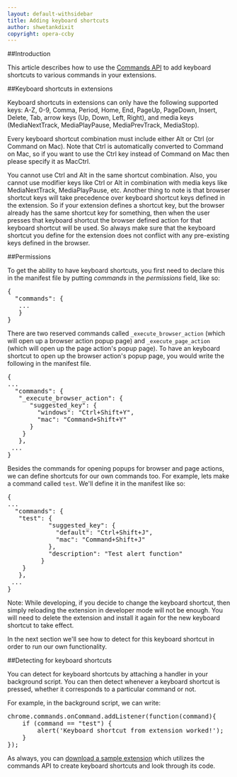```yaml
---
layout: default-withsidebar
title: Adding keyboard shortcuts
author: shwetankdixit
copyright: opera-ccby
---
```

##Introduction

This article describes how to use the [Commands API](https://developer.chrome.com/extensions/commands) to add keyboard shortcuts to various commands in your extensions.

##Keyboard shortcuts in extensions

Keyboard shortcuts in extensions can only have the following supported keys: A-Z, 0-9, Comma, Period, Home, End, PageUp, PageDown, Insert, Delete, Tab, arrow keys (Up, Down, Left, Right), and media keys (MediaNextTrack, MediaPlayPause, MediaPrevTrack, MediaStop).

Every keyboard shortcut combination must include either Alt or Ctrl (or Command on Mac). Note that Ctrl is automatically converted to Command on Mac, so if you want to use the Ctrl key instead of Command on Mac then please specify it as MacCtrl.

You cannot use Ctrl and Alt in the same shortcut combination. Also, you cannot use modifier keys like Ctrl or Alt in combination with media keys like MediaNextTrack, MediaPlayPause, etc. Another thing to note is that browser shortcut keys will take precedence over keyboard shortcut keys defined in the extension. So if your extension defines a shortcut key, but the browser already has the same shortcut key for something, then when the user presses that keyboard shortcut the browser defined action for that keyboard shortcut will be used. So always make sure that the keyboard shortcut you define for the extension does not conflict with any pre-existing keys defined in the browser.

##Permissions

To get the ability to have keyboard shortcuts, you first need to declare this in the manifest file by putting *commands* in the *permissions* field, like so:

<pre class="prettyprint">{
  "commands": {
   ...
   }
}</pre>

There are two reserved commands called `_execute_browser_action` (which will open up a browser action popup page) and `_execute_page_action` (which will open up the page action's popup page). To have an keyboard shortcut to open up the browser action's popup page, you would write the following in the manifest file.

<pre class="prettyprint">{
...
  "commands": {
   "_execute_browser_action": {
      "suggested_key": {
        "windows": "Ctrl+Shift+Y",
        "mac": "Command+Shift+Y"
      }
    }
   },
 ...
}</pre>

Besides the commands for opening popups for browser and page actions, we can define shortcuts for our own commands too. For example, lets make a command called `test`. We'll define it in the manifest like so:

<pre class="prettyprint">{
...
  "commands": {
   "test": {
	       "suggested_key": {
	         "default": "Ctrl+Shift+J",
	         "mac": "Command+Shift+J"
	       },
	       "description": "Test alert function"
	     }
	}
   },
 ...
}</pre>

Note: While developing, if you decide to change the keyboard shortcut, then simply reloading the extension in developer mode will not be enough. You will need to delete the extension and install it again for the new keyboard shortcut to take effect.

In the next section we'll see how to detect for this keyboard shortcut in order to run our own functionality.

##Detecting for keyboard shortcuts

You can detect for keyboard shortcuts by attaching a handler in your background script.  You can then detect whenever a keyboard shortcut is pressed, whether it corresponds to a particular command or not.

For example, in the background script, we can write:

<pre class="prettyprint">
chrome.commands.onCommand.addListener(function(command){
	if (command == "test") {
		alert('Keyboard shortcut from extension worked!');
	}
});
</pre>

As always, you can [download a sample extension](samples/Commands-1.nex) which utilizes the commands API to create keyboard shortcuts and look through its code.
